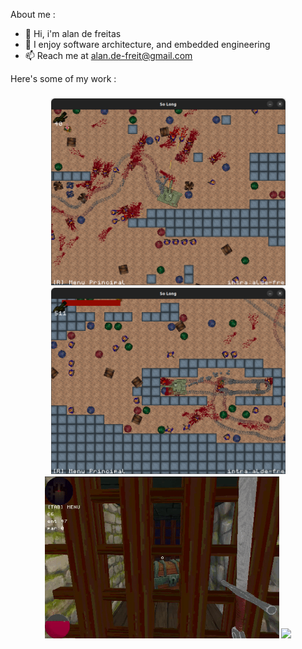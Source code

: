 About me :
- 👋 Hi, i'm alan de freitas
- 👀 I enjoy software architecture, and embedded engineering
- 📫 Reach me at alan.de-freit@gmail.com

Here's some of my work :
<h3 align="center">
  <img width=375 src="https://github.com/ForAbby-X/so_long/blob/main/github_image/gameplay_1.png">
  <img width=375 src="https://github.com/ForAbby-X/so_long/blob/main/github_image/gameplay_2.png"><br>
  <img width=375 src="https://github.com/ForAbby-X/cube3D/blob/main/gif/gameplay2.gif">
  <img width=375 src="https://github.com/ForAbby-X/cube3D/blob/main/gif/gameplay1.gif">
</h3>
